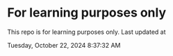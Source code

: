 # For learning purposes only
This repo is for learning purposes only.
Last updated at

Tuesday, October 22, 2024 8:37:32 AM

